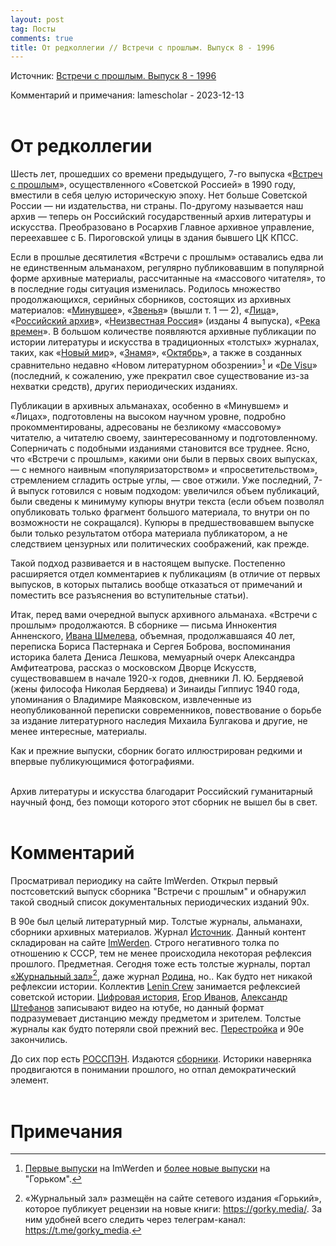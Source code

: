 ```yaml
---
layout: post
tag: Посты
comments: true
title: От редколлегии // Встречи с прошлым. Выпуск 8 - 1996
---
```


Источник: [Встречи с прошлым. Выпуск 8 - 1996](https://imwerden.de/publ-6096)

Комментарий и примечания: lamescholar - 2023-12-13
<br><br>

# От редколлегии

Шесть лет, прошедших со времени предыдущего, 7-го выпуска «[Встреч с прошлым](https://imwerden.de/periodical-2135-page-1)», осуществленного «Советской Россией» в 1990 году, вместили в себя целую историческую эпоху. Нет больше Советской России — ни издательства, ни страны. По-другому называется наш архив — теперь он Российский государственный архив литературы и искусства. Преобразовано в Росархив Главное архивное управление, переехавшее с Б. Пироговской улицы в здания бывшего ЦК КПСС.

Если в прошлые десятилетия «Встречи с прошлым» оставались едва ли не единственным альманахом, регулярно публиковавшим в популярной форме архивные материалы, рассчитанные на «массового читателя», то в последние годы ситуация изменилась. Родилось множество продолжающихся, серийных сборников, состоящих из архивных материалов: «[Минувшее](https://imwerden.de/periodical-2134-page-1)», «[Звенья](https://imwerden.de/periodical-2137-page-1)» (вышли т. 1 — 2), «[Лица](https://imwerden.de/periodical-2133-page-1)», «[Российский архив](https://feb-web.ru/feb/rosarc/default.asp)», «[Неизвестная Россия](https://rutracker.org/forum/viewtopic.php?t=6322450)» (изданы 4 выпуска), «[Река времен](https://rutracker.org/forum/viewtopic.php?t=6169654)». В большом количестве появляются архивные публикации по истории литературы и искусства в традиционных «толстых» журналах, таких, как «[Новый мир](https://rutracker.org/forum/viewtopic.php?t=4938890)», «[Знамя](https://rutracker.org/forum/viewtopic.php?t=6386576)», «[Октябрь](https://rutracker.org/forum/viewtopic.php?t=5277369)», а также в созданных сравнительно недавно «Новом литературном обозрении»[^1] и «[De Visu](https://imwerden.de/periodical-2051-page-1)» (последний, к сожалению, уже прекратил свое существование из-за нехватки средств), других периодических изданиях.

Публикации в архивных альманахах, особенно в «Минувшем» и «Лицах», подготовлены на высоком научном уровне, подробно прокомментированы, адресованы не безликому «массовому» читателю, а читателю своему, заинтересованному и подготовленному. Соперничать с подобными изданиями становится все труднее. Ясно, что «Встречи с прошлым», какими они были в первых своих выпусках, — с немного наивным «популяризаторством» и «просветительством», стремлением сгладить острые углы, — свое отжили. Уже последний, 7-й выпуск готовился с новым подходом: увеличился объем публикаций, были сведены к минимуму купюры внутри текста (если объем позволял опубликовать только фрагмент большого материала, то внутри он по возможности не сокращался). Купюры в предшествовавшем выпуске были только результатом отбора материала публикатором, а не следствием цензурных или политических соображений, как прежде.

Такой подход развивается и в настоящем выпуске. Постепенно расширяется отдел комментариев к публикациям (в отличие от первых выпусков, в которых пытались вообще отказаться от примечаний и поместить все разъяснения во вступительные статьи).

Итак, перед вами очередной выпуск архивного альманаха. «Встречи с прошлым» продолжаются. В сборнике — письма Иннокентия Анненского, [Ивана Шмелева](https://lamescholar.github.io/2023/09/22/shmelev.html), объемная, продолжавшаяся 40 лет, переписка Бориса Пастернака и Сергея Боброва, воспоминания историка балета Дениса Лешкова, мемуарный очерк Александра Амфитеатрова, рассказ о московском Дворце Искусств, существовавшем в начале 1920-х годов, дневники Л. Ю. Бердяевой (жены философа Николая Бердяева) и Зинаиды Гиппиус 1940 года, упоминания о Владимире Маяковском, извлеченные из неопубликованной переписки современников, повествование о борьбе за издание литературного наследия Михаила Булгакова и другие, не менее интересные, материалы.

Как и прежние выпуски, сборник богато иллюстрирован редкими и впервые публикующимися фотографиями.
<br><br>

Архив литературы и искусства благодарит Российский гуманитарный научный фонд, без помощи которого этот сборник не вышел бы в свет.
<br><br>

# Комментарий

Просматривал периодику на сайте ImWerden. Открыл первый постсоветский выпуск сборника "Встречи с прошлым" и обнаружил такой сводный список документальных периодических изданий 90х.

В 90е был целый литературный мир. Толстые журналы, альманахи, сборники архивных материалов. Журнал [Источник](https://rutracker.org/forum/viewtopic.php?t=6372581). Данный контент складирован на сайте [ImWerden](https://imwerden.de/periodicals). Строго негативного толка по отношению к СССР, тем не менее происходила некоторая рефлексия прошлого. Предметная. Сегодня тоже есть толстые журналы, портал [«Журнальный зал»](https://magazines.gorky.media/)[^2], даже журнал [Родина](https://rutracker.org/forum/viewtopic.php?t=5883982), но.. Как будто нет никакой рефлексии истории. Коллектив [Lenin Crew](https://lenincrew.com/) занимается рефлексией советской истории. [Цифровая история](https://www.youtube.com/@dhistory/videos), [Егор Иванов](https://www.youtube.com/@bad_signal/videos), [Александр Штефанов](https://www.youtube.com/@Chamade/videos) записывают видео на ютубе, но данный формат подразумевает дистанцию между предметом и зрителем. Толстые журналы как будто потеряли свой прежний вес. [Перестройка](https://oldjornal.ucoz.net/) и 90е закончились.

До сих пор есть [РОССПЭН](https://libgen.is/search.php?&req=%D0%A0%D0%9E%D0%A1%D0%A1%D0%9F%D0%AD%D0%9D&phrase=1&view=simple&column=def&sort=year&sortmode=DESC). Издаются [сборники](https://rutracker.org/forum/viewtopic.php?t=6363369). Историки наверняка продвигаются в понимании прошлого, но отпал демократический элемент.
<br><br>

# Примечания

[^1]: [Первые выпуски](https://imwerden.de/periodical-2166-page-1) на ImWerden и [более новые выпуски](https://magazines.gorky.media/nlo) на "Горьком".

[^2]: «Журнальный зал» размещён на сайте сетевого издания «Горький», которое публикует рецензии на новые книги: <https://gorky.media/>. За ним удобней всего следить через телеграм-канал: <https://t.me/gorky_media>.